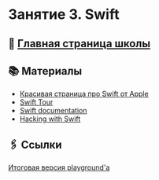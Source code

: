 # Занятие 3. Swift

## 🏫 [Главная страница школы](../../README.md)

## 📚 Материалы

*  [Красивая страница про Swift от Apple][1] 
*  [Swift Tour][2] 
*  [Swift documentation][3] 
*  [Hacking with Swift][4]

## 🖇️ Ссылки

[Итоговая версия playground'а](lectures/lecture03/swift_tutorial.playground)

[1]: https://developer.apple.com/swift/
[2]: https://docs.swift.org/swift-book/GuidedTour/GuidedTour.html
[3]: https://swift.org/documentation/
[4]: https://www.hackingwithswift.com